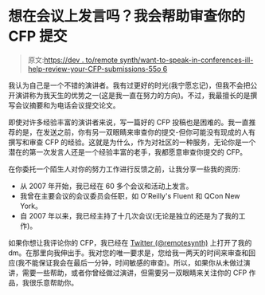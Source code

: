 # 想在会议上发言吗？我会帮助审查你的 CFP 提交

> 原文:[https://dev . to/remote synth/want-to-speak-in-conferences-ill-help-review-your-CFP-submissions-55o 6](https://dev.to/remotesynth/want-to-speak-at-conferences-ill-help-review-your-cfp-submissions-55o6)

我认为自己是一个不错的演讲者。我有过更好的时光(我宁愿忘记)，但我不会把公开演讲称为我天生的优势之一(这是我一直在努力的方向)。不过，我最擅长的是撰写会议摘要和为电话会议提交论文。

即使对许多经验丰富的演讲者来说，写一篇好的 CFP 投稿也是困难的。我一直推荐的是，在发送之前，你有另一双眼睛来审查你的提交-但你可能没有现成的人有撰写和审查 CFP 的经验。这就是为什么，作为对社区的一种服务，无论你是一个潜在的第一次发言人还是一个经验丰富的老手，我都愿意审查你提交的 CFP。

在你委托一个陌生人对你的努力工作进行反馈之前，让我分享一些我的资历:

*   从 2007 年开始，我已经在 60 多个会议和活动上发言。
*   我曾在主要会议的会议委员会任职，如 O'Reilly's Fluent 和 QCon New York。
*   自 2007 年以来，我已经主持了十几次会议(无论是独立的还是为了我的工作)。

如果你想让我评论你的 CFP，我已经在 [Twitter (@remotesynth)](https://twitter.com/remotesynth) 上打开了我的 dm。在那里向我伸出手。我对您的唯一要求是，您给我一两天的时间来审查和回应(我不能保证我会在最后一分钟，时间敏感的审查)。所以，如果你从未做过演讲，需要一些帮助，或者你曾经做过演讲，但需要另一双眼睛来关注你的 CFP 作品，我很乐意帮助你。